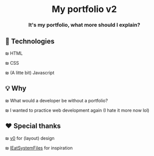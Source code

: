 <h1 align="center">My portfolio v2</h1>
<h3 align="center">It's my portfolio, what more should I explain?</h3>


## 🧰 Technologies
₪ HTML

₪ CSS

₪ (A litte bit) Javascript


## 💡 Why
₪ What would a developer be without a portfolio?

₪ I wanted to practice web development again (I hate it more now lol)

## ♥ Special thanks

₪ [v0](https://v0.app/) for (layout) design

₪ [IEatSystemFiles](https://kmathers.co.uk/) for inspiration